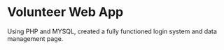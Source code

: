 # Volunteer Web App
Using PHP and MYSQL, created a fully functioned login system and data management page.

